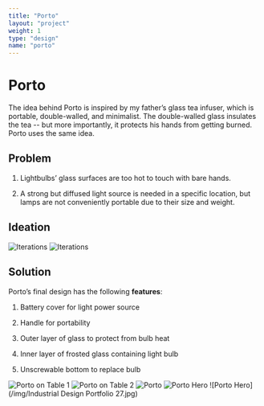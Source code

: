 ```yaml
---
title: "Porto"
layout: "project"
weight: 1
type: "design"
name: "porto"
---
```


# Porto

The idea behind Porto is inspired by my father’s glass tea infuser, which is portable, double-walled, and minimalist. The double-walled glass insulates the tea -- but more importantly, it protects his hands from getting burned. Porto uses the same idea.



## Problem

1) Lightbulbs’ glass surfaces are too hot to touch with bare hands.

2) A strong but diffused light source is needed in a specific location, but lamps are not conveniently portable due to their size and weight.


## Ideation

![Iterations](/iterations.png "Iterations")
![Iterations](/img/Portoiterationsrendered.png)


## Solution

Porto’s final design has the following **features**:

1) Battery cover for light power source

2) Handle for portability

3) Outer layer of glass to protect from bulb heat

4) Inner layer of frosted glass containing light bulb

5) Unscrewable bottom to replace bulb


![Porto on Table 1](/img/Portorenderedtable.png)
![Porto on Table 2](/img/Portorenderedabstract.png)
![Porto](/img/mainporto.png)
![Porto Hero](/img/Portorenderedhigh.png)
![Porto Hero](/img/Industrial Design Portfolio 27.jpg)
